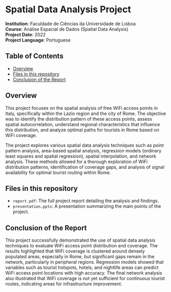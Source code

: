 # Spatial Data Analysis Project

**Institution**: Faculdade de Ciências da Universidade de Lisboa  
**Course**: Análise Espacial de Dados (Spatial Data Analysis)  
**Project Date**: 2022  
**Project Language**: Portuguese  

## Table of Contents

- [Overview](#overview)
- [Files in this repository](#files-in-this-repository)
- [Conclusion of the Report](#conclusion-of-the-report)

## Overview

This project focuses on the spatial analysis of free WiFi access points in Italy, specifically within the Lazio region and the city of Rome. The objective was to identify the distribution pattern of these access points, assess spatial autocorrelation, understand regional characteristics that influence this distribution, and analyze optimal paths for tourists in Rome based on WiFi coverage.

The project explores various spatial data analysis techniques such as point pattern analysis, area-based spatial analysis, regression models (ordinary least squares and spatial regression), spatial interpolation, and network analysis. These methods allowed for a thorough exploration of WiFi distribution patterns, identification of coverage gaps, and analysis of signal availability for optimal tourist routing within Rome.

## Files in this repository

- `report.pdf`: The full project report detailing the analysis and findings.
- `presentation.pptx`: A presentation summarizing the main points of the project.

## Conclusion of the Report

This project successfully demonstrated the use of spatial data analysis techniques to evaluate WiFi access point distribution and coverage. The results highlighted that WiFi coverage is clustered around densely populated areas, especially in Rome, but significant gaps remain in the network, particularly in peripheral regions. Regression models showed that variables such as tourist hotspots, hotels, and nightlife areas can predict WiFi access point locations with high accuracy. The final network analysis also illustrated that WiFi coverage is not yet sufficient for continuous tourist routes, indicating areas for infrastructure improvement.
